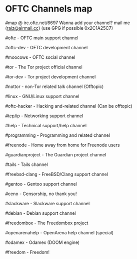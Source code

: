 # OFTC Channels map

 #map @ irc.oftc.net/6697
 Wanna add your channel? mail me (raiz@airmail.cc) (use GPG if possible 0x2C1A25C7)



 #oftc			- OFTC main support channel

 #oftc-dev		- OFTC development channel

 #moocows		- OFTC social channel

 #tor			- The Tor project official channel

 #tor-dev		- Tor project development channel

 #nottor		- non-Tor related talk channel (Offtopic)

 #linux			- GNU/Linux support channel

 #oftc-hacker		- Hacking and-related channel (Can be offtopic)

 #tcp/ip		- Networking support channel

 #help			- Technical support/help channel

 #programming		- Programming and related channel

 #freenode		- Home away from home for Freenode users

 #guardianproject	- The Guardian project channel

 #tails			- Tails channel

 #freebsd-clang		- FreeBSD/Clang support channel

 #gentoo		- Gentoo support channel

 #ceno			- Censorship, no thank you!

 #slackware		- Slackware support channel

 #debian		- Debian support channel

 #freedombox		- The Freedombox project

 #openarenahelp		- OpenArena help channel (special)

 #odamex		- Odamex (DOOM engine)

 #freedom		- Freedom!

